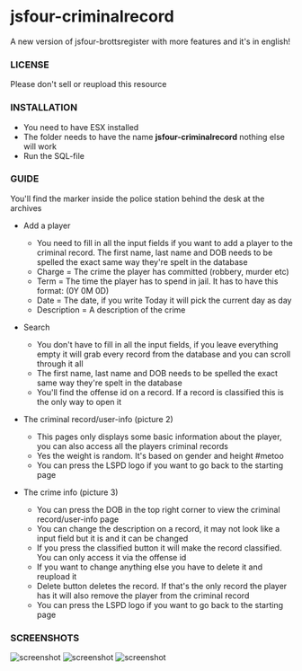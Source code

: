 # jsfour-criminalrecord
A new version of jsfour-brottsregister with more features and it's in english!

### LICENSE
Please don't sell or reupload this resource

### INSTALLATION
* You need to have ESX installed
* The folder needs to have the name **jsfour-criminalrecord** nothing else will work
* Run the SQL-file

### GUIDE
You'll find the marker inside the police station behind the desk at the archives
* Add a player
  * You need to fill in all the input fields if you want to add a player to the criminal record. The first name, last name and DOB needs to be spelled the exact same way they're spelt in the database
  * Charge = The crime the player has committed (robbery, murder etc)
  * Term = The time the player has to spend in jail. It has to have this format: (0Y 0M 0D)
  * Date = The date, if you write Today it will pick the current day as day
  * Description = A description of the crime
  
* Search
  * You don't have to fill in all the input fields, if you leave everything empty it will grab every record from the database and you can scroll through it all
  * The first name, last name and DOB needs to be spelled the exact same way they're spelt in the database
  * You'll find the offense id on a record. If a record is classified this is the only way to open it

* The criminal record/user-info (picture 2)
  * This pages only displays some basic information about the player, you can also access all the players criminal records
  * Yes the weight is random. It's based on gender and height #metoo
  * You can press the LSPD logo if you want to go back to the starting page

* The crime info (picture 3)
  * You can press the DOB in the top right corner to view the criminal record/user-info page
  * You can change the description on a record, it may not look like a input field but it is and it can be changed
  * If you press the classified button it will make the record classified. You can only access it via the offense id
  * If you want to change anything else you have to delete it and reupload it
  * Delete button deletes the record. If that's the only record the player has it will also remove the player from the criminal record
  * You can press the LSPD logo if you want to go back to the starting page
 
### SCREENSHOTS
![screenshot](https://i.gyazo.com/648f7a09a8f75884ade9898931d4b927.png)
![screenshot](https://i.gyazo.com/40461aeeceb71304c2b04441bcfcdd23.png)
![screenshot](https://i.gyazo.com/c279c9220a52fdc266c05a62157f10d8.png)
